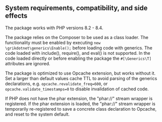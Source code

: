 ## System requirements, compatibility, and side effects

The package works with PHP versions 8.2 - 8.4.

The package relies on the Composer to be used as a class loader. 
The functionality must be enabled by executing `new \grikdotnet\generics\Enable();` 
before loading code with generics.
The code loaded with include(), require(), and eval() is not supported.
In the code loaded directly or before enabling the package the `#[\Generics\T]` attributes are ignored.

The package is optimized to use Opcache extension, but works without it.
Set a larger than default values cache TTL to avoid parsing of the generics declarations, e.g.
`opcache.revalidate_freq=600`, or `opcache.validate_timestamps=0` to disable invalidation of cached code.

If PHP does not have the phar extension, the "phar://" stream wrapper is registered.
If the phar extension is loaded, the "phar://" stream wrapper is temporarily re-registered to save a concrete 
class declaration to Opcache, and reset to the system default.